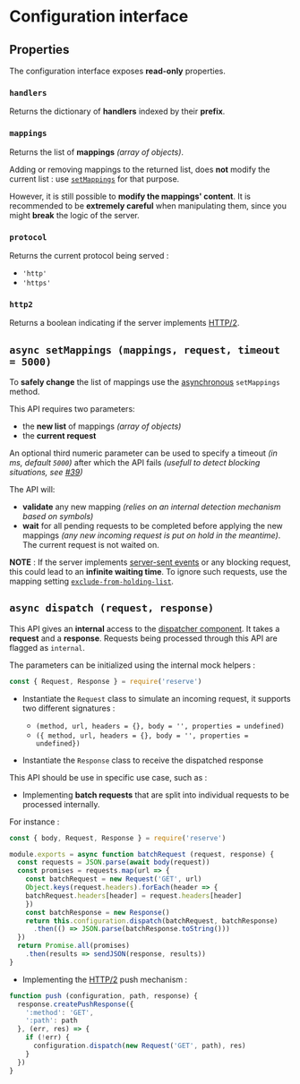 # Configuration interface

## Properties

The configuration interface exposes **read-only** properties.

### `handlers`

Returns the dictionary of **handlers** indexed by their **prefix**.

### `mappings`

Returns the list of **mappings** *(array of objects)*.

Adding or removing mappings to the returned list, does **not** modify the current list : use [`setMappings`](#setMappings) for that purpose.

However, it is still possible to **modify the mappings' content**. It is recommended to be **extremely careful** when manipulating them, since you might **break** the logic of the server.

### `protocol`

Returns the current protocol being served :
* `'http'`
* `'https'`

### `http2`

Returns a boolean indicating if the server implements [HTTP/2](https://en.wikipedia.org/wiki/HTTP/2).

## `async setMappings (mappings, request, timeout = 5000)`

To **safely change** the list of mappings use the [asynchronous](https://developer.mozilla.org/en-US/docs/Web/JavaScript/Reference/Statements/async_function) `setMappings` method.

This API requires two parameters:
* the **new list** of mappings *(array of objects)*
* the **current request**

An optional third numeric parameter can be used to specify a timeout *(in ms, default `5000`)* after which the API fails *(usefull to detect blocking situations, see [#39](https://github.com/ArnaudBuchholz/reserve/issues/39))*

The API will:
* **validate** any new mapping *(relies on an internal detection mechanism based on symbols)*
* **wait** for all pending requests to be completed before applying the new mappings *(any new incoming request is put on hold in the meantime)*. The current request is not waited on.

**NOTE** : If the server implements [server-sent events](https://developer.mozilla.org/en-US/docs/Web/API/Server-sent_events) or any blocking request, this could lead to an **infinite waiting time**. To ignore such requests, use the mapping setting [`exclude-from-holding-list`](https://github.com/ArnaudBuchholz/reserve/blob/master/doc/configuration.md).

## `async dispatch (request, response)`

This API gives an **internal** access to the [dispatcher component](technical%20details.md#dispatcher). It takes a **request** and a **response**. Requests being processed through this API are flagged as `internal`.

The parameters can be initialized using the internal mock helpers :
```javascript
const { Request, Response } = require('reserve')
```

* Instantiate the `Request` class to simulate an incoming request, it supports two different signatures :

  * `(method, url, headers = {}, body = '', properties = undefined)`
  * `({ method, url, headers = {}, body = '', properties = undefined})`

* Instantiate the `Response` class to receive the dispatched response

This API should be use in specific use case, such as :

* Implementing **batch requests** that are split into individual requests to be processed internally.

For instance :

```javascript
const { body, Request, Response } = require('reserve')

module.exports = async function batchRequest (request, response) {
  const requests = JSON.parse(await body(request))
  const promises = requests.map(url => {
    const batchRequest = new Request('GET', url)
    Object.keys(request.headers).forEach(header => {
    batchRequest.headers[header] = request.headers[header]
    })
    const batchResponse = new Response()
    return this.configuration.dispatch(batchRequest, batchResponse)
      .then(() => JSON.parse(batchResponse.toString()))
  })
  return Promise.all(promises)
    .then(results => sendJSON(response, results))
}
```

* Implementing the [HTTP/2](https://en.wikipedia.org/wiki/HTTP/2) push mechanism :

```javascript
function push (configuration, path, response) {
  response.createPushResponse({
    ':method': 'GET',
    ':path': path
  }, (err, res) => {
    if (!err) {
      configuration.dispatch(new Request('GET', path), res)
    }
  })
}
```
